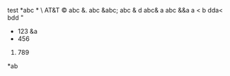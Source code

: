 test \*abc
\*
\\
AT&T
&copy;
abc &.
abc &abc;
abc & d
abc& a
abc &&a 
a < b
dda< bdd
\"
* 123 &a
* 456
1. 789

*ab
